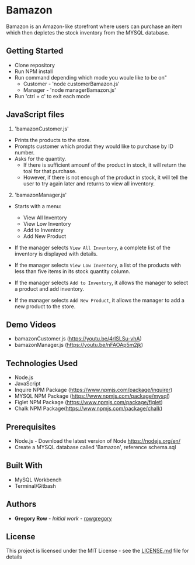 # Bamazon

Bamazon is an Amazon-like storefront where users can purchase an item which then depletes the stock inventory from the MYSQL database.

## Getting Started

 * Clone repository
 * Run NPM install
 * Run command depending which mode you woule like to be on"
   * Customer - 'node customerBamazon.js'
   * Manager - 'node managerBamazon.js'
 * Run 'ctrl + c' to exit each mode

## JavaScript files

1. 'bamazonCustomer.js'
  * Prints the products to the store.
  * Prompts customer which produt they would like to purchase by ID number.
  * Asks for the quantity.
    * If there is sufficient amounf of the product in stock, it will return the toal for that purchase.
    * However, if there is not enough of the product in stock, it will tell the user to try again later and returns to view all               inventory.
    
2. 'bamazonManager.js'
  * Starts with a menu:
    * View All Inventory
    * View Low Inventory
    * Add to Inventory
    * Add New Product
     
   * If the manager selects `View All Inventory`, a complete list of the inventory is displayed with details.
   * If the manager selects `View Low Inventory`, a list of the products with less than five items in its stock quantity column.
   * If the manager selects `Add to Inventory`, it allows the manager to select a product and add inventory.
   * If the manager selects `Add New Product`, it allows the manager to add a new product to the store.
     
## Demo Videos

 * bamazonCustomer.js (https://youtu.be/4rlSLSu-vhA)
 * bamazonManager.js (https://youtu.be/nFAOAp5m2jk)
 
## Technologies Used

 * Node.js
 * JavaScript
 * Inquire NPM Package (https://www.npmjs.com/package/inquirer)
 * MYSQL NPM Package (https://www.npmjs.com/package/mysql)
 * Figlet NPM Package (https://www.npmjs.com/package/figlet)
 * Chalk NPM Package(https://www.npmjs.com/package/chalk)

## Prerequisites

 - Node.js - Download the latest version of Node https://nodejs.org/en/
 - Create a MYSQL database called 'Bamazon', reference schema.sql

## Built With

 * MySQL Workbench
 * Terminal/Gitbash

## Authors

 * **Gregory Row** - *Initial work* - [rowgregory](https://github.com/rowgregory)

## License

This project is licensed under the MIT License - see the [LICENSE.md](LICENSE.md) file for details

